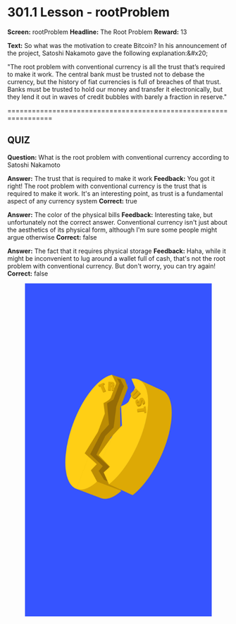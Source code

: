 # 301.1 Lesson - rootProblem

**Screen:** rootProblem
**Headline:** The Root Problem
**Reward:** 13

**Text:** So what was the motivation to create Bitcoin? In his announcement of the project, Satoshi Nakamoto gave the following explanation:&amp;#x20;

&quot;The root problem with conventional currency is all the trust that’s required to make it work. The central bank must be trusted not to debase the currency, but the history of fiat currencies is full of breaches of that trust. Banks must be trusted to hold our money and transfer it electronically, but they lend it out in waves of credit bubbles with barely a fraction in reserve.&quot;


=================================================================

## QUIZ

**Question:** What is the root problem with conventional currency according to Satoshi Nakamoto

**Answer:** The trust that is required to make it work
**Feedback:** You got it right! The root problem with conventional currency is the trust that is required to make it work. It&#x27;s an interesting point, as trust is a fundamental aspect of any currency system
**Correct:** true

**Answer:** The color of the physical bills
**Feedback:** Interesting take, but unfortunately not the correct answer. Conventional currency isn&#x27;t just about the aesthetics of its physical form, although I&#x27;m sure some people might argue otherwise
**Correct:** false

**Answer:** The fact that it requires physical storage
**Feedback:** Haha, while it might be inconvenient to lug around a wallet full of cash, that&#x27;s not the root problem with conventional currency. But don&#x27;t worry, you can try again!
**Correct:** false


<figure><img src="../.gitbook/assets/301-01.png" alt=""><figcaption></figcaption></figure>

